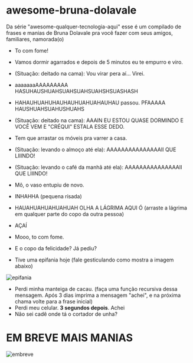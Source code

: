 # awesome-bruna-dolavale
Da série "awesome-qualquer-tecnologia-aqui" esse é um compilado de frases e manias de Bruna Dolavale pra você fazer com seus amigos, familiares, namorada(o)

* To com fome!
* Vamos dormir agarrados e depois de 5 minutos eu te empurro e viro.
* (Situação: deitado na cama):  Vou virar pera aí...              Virei.
* aaaaaaaAAAAAAAAA HASUHAUSHUAHSUAHSUAHSUAHSHSUASHASH 
* HAHAUHUAHUHAUHAUHUAHUAHAUHAU passou.   PFAAAAA HAUSHUAHSUAHUSHUAHS
* (Situação: deitado na cama): AAAIN EU ESTOU QUASE DORMINDO E VOCÊ VEM E "CRÉQUI" ESTALA ESSE DEDO. 
* Tem que arrastar os móveis pra varrer a casa. 
* (Situação: levando o almoço até ela): AAAAAAAAAAAAAAAII QUE LIIINDO!
* (Situação: levando o café da manhã até ela): AAAAAAAAAAAAAAAII QUE LIIINDO!
* Mô, o vaso entupiu de novo.
* INHAHHA (pequena risada)
* HAUAHUAHUAHUAHUAH OLHA A LÁGRIMA AQUI Ó (arraste a lágrima em qualquer parte do copo da outra pessoa)
* AÇAÍ
* Mooo, to com fome.
* E o copo da felicidade? Já pediu?

* Tive uma epifania hoje (fale gesticulando como mostra a imagem abaixo)

![epifania](https://instagram.fsdu5-1.fna.fbcdn.net/v/t51.2885-15/e35/41673089_164381431132241_1523299065249225843_n.jpg?_nc_ht=instagram.fsdu5-1.fna.fbcdn.net&_nc_cat=105&_nc_ohc=GvMaIla_w8oAX-VbKYH&oh=91e5ce1edd6c22f544400bfbab56cdb2&oe=5F4C9F8A)

* Perdi minha manteiga de cacau. (faça uma função recursiva dessa mensagem. Após 3 dias imprima a mensagem "achei", e na próxima chama volte para a frase inicial)
* Perdi meu celular. **3 segundos depois**. Achei
* Não sei cadê onde tá o cortador de unha?

# EM BREVE MAIS MANIAS
![embreve](https://instagram.fsdu5-1.fna.fbcdn.net/v/t51.2885-15/e35/75244338_151974819472938_3478583827129344156_n.jpg?_nc_ht=instagram.fsdu5-1.fna.fbcdn.net&_nc_cat=106&_nc_ohc=Fy4O3F6xsR0AX_UPbm1&oh=d3303e84ef123943ea39889858df600f&oe=5F4F2F57)
